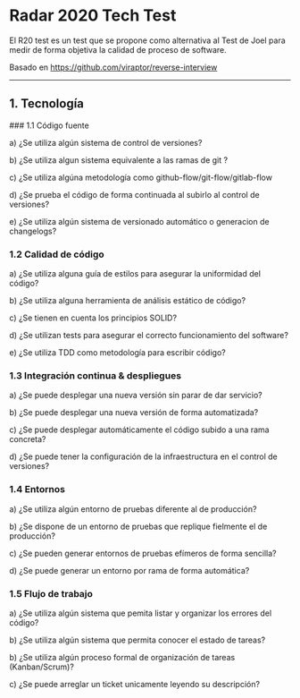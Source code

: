 # Radar 2020 Tech Test

El R20 test es un test que se propone como alternativa al Test de Joel para medir de forma objetiva la calidad de proceso de software.

Basado en https://github.com/viraptor/reverse-interview

---



## 1. Tecnología

### 1.1 Código fuente

a) ¿Se utiliza algún sistema de control de versiones?

b) ¿Se utiliza algun sistema equivalente a las ramas de git ?

c) ¿Se utiliza algúna metodología como github-flow/git-flow/gitlab-flow

d) ¿Se prueba el código de forma continuada al subirlo al control de versiones?

e) ¿Se utiliza algún sistema de versionado automático o generacion de changelogs?

### 1.2 Calidad de código

a) ¿Se utiliza alguna guía de estilos para asegurar la uniformidad del código?

b) ¿Se utiliza alguna herramienta de análisis estático de código?

c) ¿Se tienen en cuenta los principios SOLID?

d) ¿Se utilizan tests para asegurar el correcto funcionamiento del software? 

e) ¿Se utiliza TDD como metodología para escribir código?

### 1.3 Integración continua & despliegues

a) ¿Se puede desplegar una nueva versión sin parar de dar servicio?

b) ¿Se puede desplegar una nueva versión de forma automatizada?

c) ¿Se puede desplegar automáticamente el código subido a una rama concreta?

d) ¿Se puede tener la configuración de la infraestructura en el control de versiones?

### 1.4 Entornos

a) ¿Se utiliza algún entorno de pruebas diferente al de producción?

b) ¿Se dispone de un entorno de pruebas que replique fielmente el de producción?

c) ¿Se pueden generar entornos de pruebas efímeros de forma sencilla?

d) ¿Se puede generar un entorno por rama de forma automática?

### 1.5 Flujo de trabajo

a) ¿Se utiliza algún sistema que pemita listar y organizar los errores del código? 

b) ¿Se utiliza algún sistema que permita conocer el estado de tareas?

b) ¿Se utiliza algún proceso formal de organización de tareas (Kanban/Scrum)?

c) ¿Se puede arreglar un ticket unicamente leyendo su descripción?
